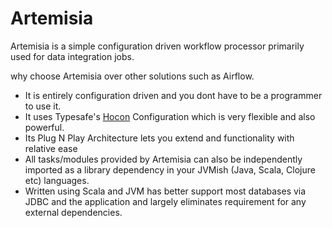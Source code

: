 # Artemisia

Artemisia is a simple configuration driven workflow processor primarily used for data integration jobs. 

why choose Artemisia over other solutions such as Airflow.

* It is entirely configuration driven and you dont have to be a programmer to use it.
* It uses Typesafe's [Hocon](https://github.com/typesafehub/config/blob/master/HOCON.md) Configuration which is very flexible and also powerful.
* Its Plug N Play Architecture lets you extend and functionality with relative ease
* All tasks/modules provided by Artemisia can also be independently imported as a library dependency in your JVMish (Java, Scala, Clojure etc) languages.
* Written using Scala and JVM has better support most databases via JDBC and the application and largely 
eliminates requirement for any external dependencies.



